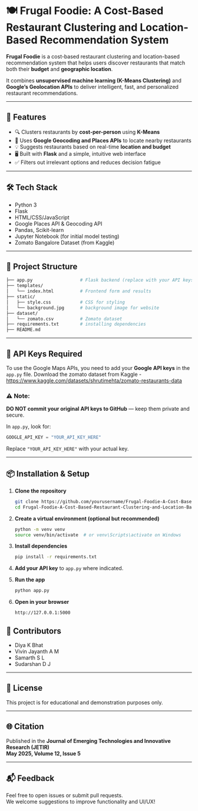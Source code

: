 
# 🍽️ Frugal Foodie: A Cost-Based Restaurant Clustering and Location-Based Recommendation System

**Frugal Foodie** is a cost-based restaurant clustering and location-based recommendation system that helps users discover restaurants that match both their **budget** and **geographic location**.

It combines **unsupervised machine learning (K-Means Clustering)** and **Google’s Geolocation APIs** to deliver intelligent, fast, and personalized restaurant recommendations.

---

## 🚀 Features

- 🔍 Clusters restaurants by **cost-per-person** using **K-Means**
- 📍 Uses **Google Geocoding and Places APIs** to locate nearby restaurants
- 💡 Suggests restaurants based on real-time **location and budget**
- 🖥️ Built with **Flask** and a simple, intuitive web interface
- ✅ Filters out irrelevant options and reduces decision fatigue

---

## 🛠️ Tech Stack

- Python 3
- Flask
- HTML/CSS/JavaScript
- Google Places API & Geocoding API
- Pandas, Scikit-learn
- Jupyter Notebook (for initial model testing)
- Zomato Bangalore Dataset (from Kaggle)

---

## 📁 Project Structure

```bash
├── app.py                  # Flask backend (replace with your API keys)
├── templates/
│   └── index.html          # Frontend form and results
├── static/
│   ├── style.css           # CSS for styling    
│   └── background.jpg      # background image for website
├── dataset/
│   └── zomato.csv          # Zomato dataset
├── requirements.txt        # installing dependencies
├── README.md               
```

---

## 🔑 API Keys Required

To use the Google Maps APIs, you need to add your **Google API keys** in the `app.py` file.
Download the zomato dataset from Kaggle - https://www.kaggle.com/datasets/shrutimehta/zomato-restaurants-data

### ⚠️ Note:
**DO NOT commit your original API keys to GitHub** — keep them private and secure.

In `app.py`, look for:
```python
GOOGLE_API_KEY = "YOUR_API_KEY_HERE"
```
Replace `"YOUR_API_KEY_HERE"` with your actual key.

---

## 📦 Installation & Setup

1. **Clone the repository**
   ```bash
   git clone https://github.com/yourusername/Frugal-Foodie-A-Cost-Based-Restaurant-Clustering-and-Location-Based-Recommendation-System.git
   cd Frugal-Foodie-A-Cost-Based-Restaurant-Clustering-and-Location-Based-Recommendation-System
   ```

2. **Create a virtual environment (optional but recommended)**
   ```bash
   python -m venv venv
   source venv/bin/activate  # or venv\Scripts\activate on Windows
   ```

3. **Install dependencies**
   ```bash
   pip install -r requirements.txt
   ```

4. **Add your API key** to `app.py` where indicated.

5. **Run the app**
   ```bash
   python app.py
   ```

6. **Open in your browser**
   ```
   http://127.0.0.1:5000
   ```



## 🙌 Contributors

- Diya K Bhat  
- Vivin Jayanth A M  
- Samarth S L  
- Sudarshan D J  



---

## 📄 License

This project is for educational and demonstration purposes only.

---

## 🌐 Citation

Published in the **Journal of Emerging Technologies and Innovative Research (JETIR)**  
**May 2025, Volume 12, Issue 5**

---

## 📬 Feedback

Feel free to open issues or submit pull requests.  
We welcome suggestions to improve functionality and UI/UX!
